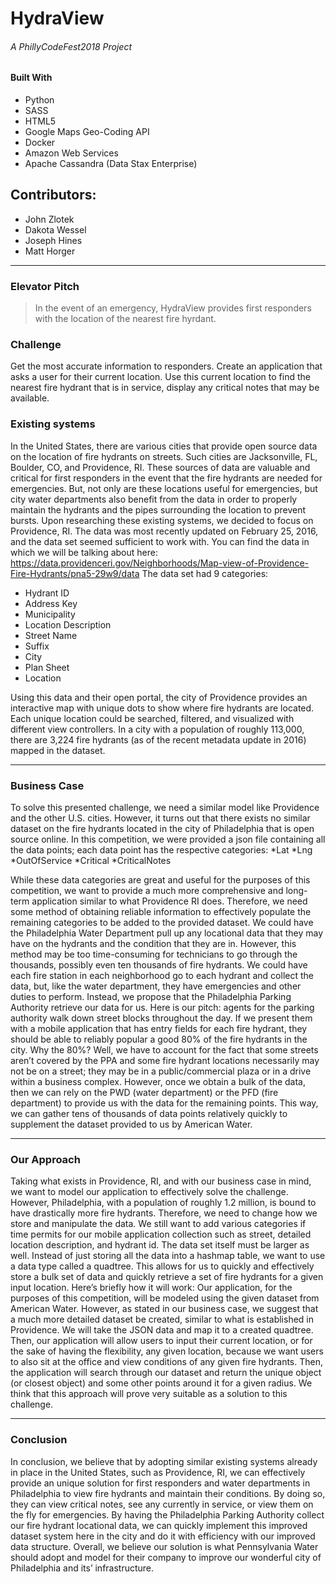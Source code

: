 # **HydraView**

######  A PhillyCodeFest2018 Project

####  Built With
* Python  
* SASS
* HTML5
* Google Maps Geo-Coding API
* Docker
* Amazon Web Services
* Apache Cassandra (Data Stax Enterprise)


## Contributors:
* John Zlotek
* Dakota Wessel
* Joseph Hines
* Matt Horger

***

### Elevator Pitch
> In the event of an emergency, HydraView provides first responders with the location of the nearest fire hyrdant.

### Challenge

Get the most accurate information to responders. Create an application that asks a user for their current location. Use this current location to find the nearest fire hydrant that is in service, display any critical notes that may be available.

### Existing systems

In the United States, there are various cities that provide open source data on the location of fire hydrants on streets. Such cities are Jacksonville, FL, Boulder, CO, and Providence, RI. These sources of data are valuable and critical for first responders in the event that the fire hydrants are needed for emergencies. But, not only are these locations useful for emergencies, but city water departments also benefit from the data in order to properly maintain the hydrants and the pipes surrounding the location to prevent bursts. 
Upon researching these existing systems, we decided to focus on Providence, RI. The data was most recently updated on February 25, 2016, and the data set seemed sufficient to work with. You can find the data in which we will be talking about here: https://data.providenceri.gov/Neighborhoods/Map-view-of-Providence-Fire-Hydrants/pna5-29w9/data
The data set had 9 categories:

* Hydrant ID
* Address Key
* Municipality
* Location Description
* Street Name
* Suffix
* City
* Plan Sheet
* Location

Using this data and their open portal, the city of Providence provides an interactive map with unique dots to show where fire hydrants are located. Each unique location could be searched, filtered, and visualized with different view controllers. In a city with a population of roughly 113,000, there are 3,224 fire hydrants (as of the recent metadata update in 2016) mapped in the dataset. 

***

### Business Case

To solve this presented challenge, we need a similar model like Providence and the other U.S. cities. However, it turns out that there exists no similar dataset on the fire hydrants located in the city of Philadelphia that is open source online. In this competition, we were provided a json file containing all the data points; each data point has the respective categories:
*Lat
*Lng
*OutOfService
*Critical
*CriticalNotes

While these data categories are great and useful for the purposes of this competition, we want to provide a much more comprehensive and long-term application similar to what Providence RI does. Therefore, we need some method of obtaining reliable information to effectively populate the remaining categories to be added to the provided dataset. We could have the Philadelphia Water Department pull up any locational data that they may have on the hydrants and the condition that they are in. However, this method may be too time-consuming for technicians to go through the thousands, possibly even ten thousands of fire hydrants. We could have each fire station in each neighborhood go to each hydrant and collect the data, but, like the water department, they have emergencies and other duties to perform.
Instead, we propose that the Philadelphia Parking Authority retrieve our data for us. Here is our pitch: agents for the parking authority walk down street blocks throughout the day. If we present them with a mobile application that has entry fields for each fire hydrant, they should be able to reliably popular a good 80% of the fire hydrants in the city.  Why the 80%? Well, we have to account for the fact that some streets aren’t covered by the PPA and some fire hydrant locations necessarily may not be on a street; they may be in a public/commercial plaza or in a drive within a business complex. However, once we obtain a bulk of the data, then we can rely on the PWD (water department) or the PFD (fire department) to provide us with the data for the remaining points. This way, we can gather tens of thousands of data points relatively quickly to supplement the dataset provided to us by American Water.


***

### Our Approach

Taking what exists in Providence, RI, and with our business case in mind, we want to model our application to effectively solve the challenge. However, Philadelphia, with a population of roughly 1.2 million, is bound to have drastically more fire hydrants. Therefore, we need to change how we store and manipulate the data. We still want to add various categories if time permits for our mobile application collection such as street, detailed location description, and hydrant id.
The data set itself must be larger as well. Instead of just storing all the data into a hashmap table, we want to use a data type called a quadtree. This allows for us to quickly and effectively store a bulk set of data and quickly retrieve a set of fire hydrants for a given input location. Here’s briefly how it will work:
Our application, for the purposes of this competition, will be modeled using the given dataset from American Water. However, as stated in our business case, we suggest that a much more detailed dataset be created, similar to what is established in Providence. We will take the JSON data and map it to a created quadtree. Then, our application will allow users to input their current location, or for the sake of having the flexibility, any given location, because we want users to also sit at the office and view conditions of any given fire hydrants. Then, the application will search through our dataset and return the unique object (or closest object) and some other points around it for a given radius. We think that this approach will prove very suitable as a solution to this challenge.

***

### Conclusion

In conclusion, we believe that by adopting similar existing systems already in place in the United States, such as Providence, RI, we can effectively provide an unique solution for first responders and water departments in Philadelphia to view fire hydrants and maintain their conditions. By doing so, they can view critical notes, see any currently in service, or view them on the fly for emergencies. By having the Philadelphia Parking Authority collect our fire hydrant locational data, we can quickly implement this improved dataset system here in the city and do it with efficiency with our improved data structure. Overall, we believe our solution is what Pennsylvania Water should adopt and model for their company to improve our wonderful city of Philadelphia and its’ infrastructure.